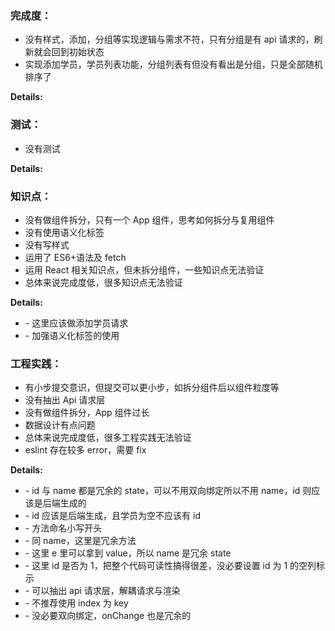 ### 完成度：

- 没有样式，添加，分组等实现逻辑与需求不符，只有分组是有 api 请求的，刷新就会回到初始状态
- 实现添加学员，学员列表功能，分组列表有但没有看出是分组，只是全部随机排序了

**Details:**

### 测试：

- 没有测试

**Details:**

### 知识点：

- 没有做组件拆分，只有一个 App 组件，思考如何拆分与复用组件
- 没有使用语义化标签
- 没有写样式
- 运用了 ES6+语法及 fetch
- 运用 React 相关知识点，但未拆分组件，一些知识点无法验证
- 总体来说完成度低，很多知识点无法验证

**Details:**

- \- 这里应该做添加学员请求
- \- 加强语义化标签的使用

### 工程实践：

- 有小步提交意识，但提交可以更小步，如拆分组件后以组件粒度等
- 没有抽出 Api 请求层
- 没有做组件拆分，App 组件过长
- 数据设计有点问题
- 总体来说完成度低，很多工程实践无法验证
- eslint 存在较多 error，需要 fix

**Details:**

- \- id 与 name 都是冗余的 state，可以不用双向绑定所以不用 name，id 则应该是后端生成的
- \- id 应该是后端生成，且学员为空不应该有 id
- \- 方法命名小写开头
- \- 同 name，这里是冗余方法
- \- 这里 e 里可以拿到 value，所以 name 是冗余 state
- \- 这里 id 是否为 1，把整个代码可读性搞得很差，没必要设置 id 为 1 的空列标示
- \- 可以抽出 api 请求层，解耦请求与渲染
- \- 不推荐使用 index 为 key
- \- 没必要双向绑定，onChange 也是冗余的
